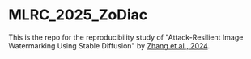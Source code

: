 # MLRC_2025_ZoDiac
This is the repo for the reproducibility study of "Attack-Resilient Image Watermarking Using Stable Diffusion" by [Zhang et al., 2024](https://proceedings.neurips.cc/paper_files/paper/2024/file/43d33182360378d5c8e69dd706c24f2f-Paper-Conference.pdf).
